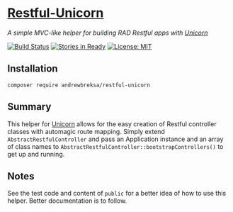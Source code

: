 # [Restful-Unicorn](https://github.com/abreksa4/Restful-Unicorn)
_A simple MVC-like helper for building RAD Restful apps with [Unicorn](https://github.com/abreksa4/Unicorn)_

[![Build Status](https://travis-ci.org/abreksa4/restful-unicorn.svg?branch=master)](https://travis-ci.org/abreksa4/Restful-Unicorn)
[![Stories in Ready](https://badge.waffle.io/abreksa4/Restful-Unicorn.png?label=ready&title=Ready)](http://waffle.io/abreksa4/Restful-Unicorn)
[![License: MIT](https://img.shields.io/badge/License-MIT-yellow.svg)](https://opensource.org/licenses/MIT)

## Installation
`composer require andrewbreksa/restful-unicorn`

## Summary
This helper for [Unicorn](https://github.com/abreksa4/Unicorn) allows for the easy creation of Restful controller classes with automagic route mapping. Simply extend `AbstractRestfulController` and pass an Application instance and an array of class names to `AbstractRestfulController::bootstrapControllers()` to get up and running.

## Notes
See the test code and content of `public` for a better idea of how to use this helper. Better documentation is to follow.